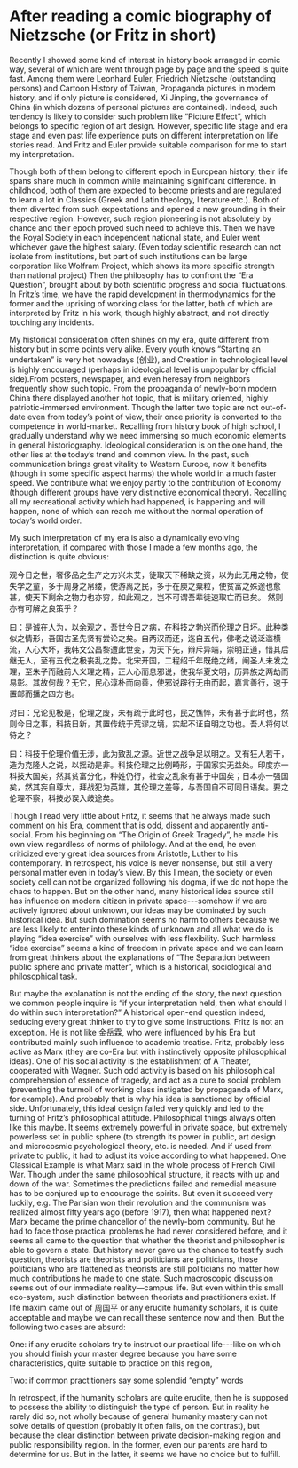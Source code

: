 # After reading a comic biography of Nietzsche (or Fritz in short)

Recently I showed some kind of interest in history book arranged in comic way, several of which are went through page by page and the speed is quite fast. Among them were Leonhard Euler, Friedrich Nietzsche (outstanding persons) and Cartoon History of Taiwan, Propaganda pictures in modern history, and if only picture is considered,  Xi Jinping, the governance of China (in which dozens of personal pictures are contained). Indeed, such tendency is likely to consider such problem like “Picture Effect”, which belongs to specific region of art design. However, specific life stage and era stage and even past life experience puts on different interpretation on life stories read. And Fritz and Euler provide suitable comparison for me to start my interpretation.

Though both of them belong to different epoch in European history, their life spans share much in common while maintaining significant difference. In childhood, both of them are expected to become priests and are regulated to learn a lot in Classics (Greek and Latin theology, literature etc.). Both of them diverted from such expectations and opened a new grounding in their respective region. However, such region pioneering is not absolutely by chance and their epoch proved such need to achieve this. Then we have the Royal Society in each independent national state, and Euler went whichever gave the highest salary. (Even today scientific research can not isolate from institutions, but part of such institutions can be large corporation like Wolfram Project, which shows its more specific strength than national project) Then the philosophy has to confront the “Era Question”, brought about by both scientific progress and social fluctuations. In Fritz’s time, we have the rapid development in thermodynamics for the former and the uprising of working class for the latter, both of which are interpreted by Fritz in his work, though highly abstract, and not directly touching any incidents.

My historical consideration often shines on my era, quite different from history but in some points very alike. Every youth knows “Starting an undertaken” is very hot nowadays (创业), and Creation in technological level is highly encouraged (perhaps in ideological level is unpopular by official side).From posters, newspaper, and even heresay from neighbors frequently show such topic. From the propaganda of newly-born modern China there displayed another hot topic, that is military oriented, highly patriotic-immersed environment. Though the latter two topic are not out-of-date even from today’s point of view, their once priority is converted to the competence in world-market. Recalling from history book of high school, I gradually understand why we need immersing so much economic elements in general historiography. Ideological consideration is on the one hand, the other lies at the today’s trend and common view. In the past, such communication brings great vitality to Western Europe, now it benefits (though in some specific aspect harms) the whole world in a much faster speed. We contribute what we enjoy partly to the contribution of Economy (though different groups have very distinctive economical theory). Recalling all my recreational activity which had happened, is happening and will happen, none of which can reach me without the normal operation of today’s world order. 

My such interpretation of my era is also a dynamically evolving interpretation, if compared with those I made a few months ago, the distinction is quite obvious:

观今日之世，奢侈品之生产之方兴未艾，徒取天下稀缺之资，以为此无用之物，使失学之童，多于周身之帛缕，使游离之民，多于在庾之粟粒，使贫富之殊途也愈甚，使天下剩余之物力也亦穷，如此观之，岂不可谓吾辈徒速取亡而已矣。
然则亦有可解之良策乎？

曰：是诚在人为，以余观之，吾世今日之病，在科技之勃兴而伦理之日坏。此种类似之情形，吾国古圣先贤有尝论之矣。自两汉而还，迄自五代，佛老之说泛滥横流，人心大坏，我韩文公昌黎遭此世变，为天下先，辩斥异端，崇明正道，惜其后继无人，至有五代之极丧乱之势。北宋开国，二程绍千年既绝之绪，阐圣人未发之理，至朱子而融前人义理之精，正人心而息邪说，使我华夏文明，历异族之两劫而易彰。其故何哉？无它，民心淳朴而向善，使邪说辟行无由而起，嘉言善行，速于置邮而播之四方也。

对曰：兄论见极是，伦理之废，未有疏于此时也，民之憔悴，未有甚于此时也，然则今日之事，科技日新，其置传统于荒谬之境，实起不证自明之功也。吾人将何以待之？

曰：科技于伦理价值无涉，此为致乱之源。近世之战争足以明之。又有狂人若干，造为克隆人之说，以摇动是非。科技伦理之比例畸形，于国家实无益处。印度亦一科技大国矣，然其贫富分化，种姓仍行，社会之乱象有甚于中国矣；日本亦一强国矣，然其妄自尊大，拜战犯为英雄，其伦理之差等，与吾国自不可同日语矣。要之伦理不察，科技必误入歧途矣。

Though I read very little about Fritz, it seems that he always made such comment on his Era, comment that is odd, dissent and apparently anti-social. From his beginning on “The Origin of Greek Tragedy”, he made his own view regardless of norms of philology. And at the end, he even criticized every great idea sources from Aristotle, Luther to his contemporary. In retrospect, his voice is never nonsense, but still a very personal matter even in today’s view. By this I mean, the society or even society cell can not be organized following his dogma, if we do not hope the chaos to happen. But on the other hand, many historical idea source still has influence on modern citizen in private space---somehow if we are actively ignored about unknown, our ideas may be dominated by such historical idea. But such domination seems no harm to others because we are less likely to enter into these kinds of unknown and all what we do is playing “idea exercise” with ourselves with less flexibility. Such harmless “idea exercise” seems a kind of freedom in private space and we can learn from great thinkers about the explanations of “The Separation between public sphere and private matter”, which is a historical, sociological and philosophical task. 

But maybe the explanation is not the ending of the story, the next question we common people inquire is “if your interpretation held, then what should I do within such interpretation?” A historical open-end question indeed, seducing every great thinker to try to give some instructions. Fritz is not an exception. He is not like 金岳霖, who were influenced by his Era but contributed mainly such influence to academic treatise. Fritz, probably less active as Marx (they are co-Era but with instinctively opposite philosophical ideas). One of his social activity is the establishment of A Theater, cooperated with Wagner. Such odd activity is based on his philosophical comprehension of essence of tragedy, and act as a cure to social problem (preventing the turmoil of working class instigated by propaganda of Marx, for example). And probably that is why his idea is sanctioned by official side. Unfortunately, this ideal design failed very quickly and led to the turning of Fritz’s philosophical attitude. Philosophical things always often like this maybe. It seems extremely powerful in private space, but extremely powerless set in public sphere (to strength its power in public, art design and microcosmic psychological theory, etc. is needed. And if used from private to public, it had to adjust its voice according to what happened. One Classical Example is what Marx said in the whole process of French Civil War. Though under the same philosophical structure, it reacts with up and down of the war. Sometimes the predictions failed and remedial measure has to be conjured up to encourage the spirits. But even it succeed very luckily, e.g. The Parisian won their revolution and the communism was realized almost fifty years ago (before 1917), then what happened next? Marx became the prime chancellor of the newly-born community. But he had to face those practical problems he had never considered before, and it seems all came to the question that whether the theorist and philosopher is able to govern a state. But history never gave us the chance to testify such question, theorists are theorists and politicians are politicians, those politicians who are flattened as theorists are still politicians no matter how much contributions he made to one state. Such macroscopic discussion seems out of our immediate reality—campus life. But even within this small eco-system, such distinction between theorists and practitioners exist. If life maxim came out of 周国平 or any erudite humanity scholars, it is quite acceptable and maybe we can recall these sentence now and then. But the following two cases are absurd: 

One: if any erudite scholars try to instruct our practical life---like on which you should finish your master degree because you have some characteristics, quite suitable to practice on this region,     	

Two: if common practitioners say some splendid “empty” words

In retrospect, if the humanity scholars are quite erudite, then he is supposed to possess the ability to distinguish the type of person. But in reality he rarely did so, not wholly because of general humanity mastery can not solve details of question (probably it often fails, on the contrast), but because the clear distinction between private decision-making region and public responsibility region. In the former, even our parents are hard to determine for us. But in the latter, it seems we have no choice but to fulfill.              
